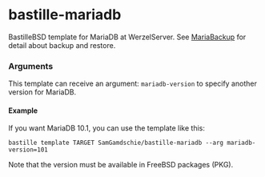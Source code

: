 # bastille-mariadb
BastilleBSD template for MariaDB at WerzelServer.
See [MariaBackup](https://mariadb.com/kb/en/mariabackup/) for detail about backup and restore.

### Arguments
This template can receive an argument: `mariadb-version` to specify another version for MariaDB.

#### Example
If you want MariaDB 10.1, you can use the template like this:

```shell
bastille template TARGET SamGamdschie/bastille-mariadb --arg mariadb-version=101
```

Note that the version must be available in FreeBSD packages (PKG).